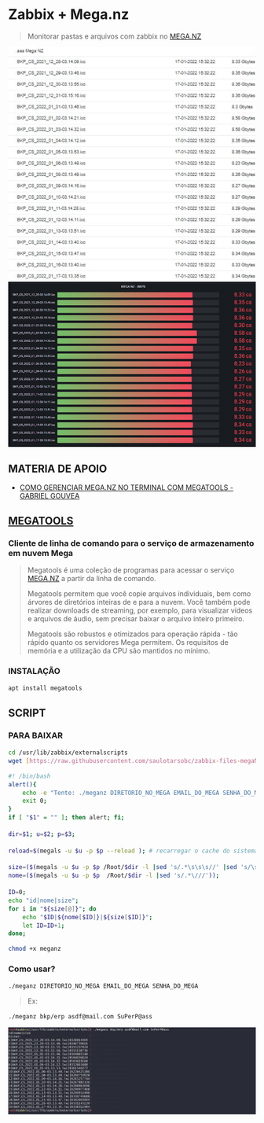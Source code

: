 # Zabbix + Mega.nz

> Monitorar pastas e arquivos com zabbix no [MEGA.NZ](https://mega.nz/)

![-](img/zabbix.jpg)
![-](img/grafana.png)

## MATERIA DE APOIO

* [COMO GERENCIAR MEGA.NZ NO TERMINAL COM MEGATOOLS - GABRIEL GOUVEA](https://ideatip.com.br/gerenciar-mega-nz-via-linha-de-comando/)

## [MEGATOOLS](https://manpages.debian.org/testing/megatools/index.html)

### Cliente de linha de comando para o serviço de armazenamento em nuvem Mega

> Megatools é uma coleção de programas para acessar o serviço [MEGA.NZ](https://mega.nz/) a partir da linha de comando.
>
> Megatools permitem que você copie arquivos individuais, bem como árvores de diretórios inteiras de e para a nuvem. Você também pode realizar downloads de streaming, por exemplo, para visualizar vídeos e arquivos de áudio, sem precisar baixar o arquivo inteiro primeiro.
>
> Megatools são robustos e otimizados para operação rápida - tão rápido quanto os servidores Mega permitem. Os requisitos de memória e a utilização da CPU são mantidos no mínimo.

### INSTALAÇÃO

```sh
apt install megatools
```

## SCRIPT

### PARA BAIXAR

```sh
cd /usr/lib/zabbix/externalscripts
wget [https://raw.githubusercontent.com/saulotarsobc/zabbix-files-megaNZ/main/mega.sh](https://raw.githubusercontent.com/saulotarsobc/zabbix-files-megaNZ/main/mega.sh)
```

```sh
#! /bin/bash
alert(){
    echo -e "Tente: ./meganz DIRETORIO_NO_MEGA EMAIL_DO_MEGA SENHA_DO_MEGA";
    exit 0;
}
if [ "$1" = "" ]; then alert; fi;

dir=$1; u=$2; p=$3;

reload=$(megals -u $u -p $p --reload ); # recarregar o cache do sistema de arquivos

size=($(megals -u $u -p $p /Root/$dir -l |sed 's/.*\s\s\s//' |sed 's/\s.*//'));
nome=($(megals -u $u -p $p  /Root/$dir -l |sed 's/.*\///'));

ID=0;
echo "id|nome|size";
for i in "${size[@]}"; do
    echo "$ID|${nome[$ID]}|${size[$ID]}";
    let ID=ID+1;
done;
```

```sh
chmod +x meganz
```

### Como usar?

```sh
./meganz DIRETORIO_NO_MEGA EMAIL_DO_MEGA SENHA_DO_MEGA
```

> Ex:

```sh
./meganz bkp/erp asdf@mail.com SuPerP@ass
```

![-](img/1.png)
